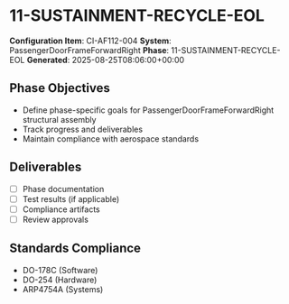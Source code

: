 # 11-SUSTAINMENT-RECYCLE-EOL

**Configuration Item**: CI-AF112-004
**System**: PassengerDoorFrameForwardRight
**Phase**: 11-SUSTAINMENT-RECYCLE-EOL
**Generated**: 2025-08-25T08:06:00+00:00

## Phase Objectives
- Define phase-specific goals for PassengerDoorFrameForwardRight structural assembly
- Track progress and deliverables
- Maintain compliance with aerospace standards

## Deliverables
- [ ] Phase documentation
- [ ] Test results (if applicable)
- [ ] Compliance artifacts
- [ ] Review approvals

## Standards Compliance
- DO-178C (Software)
- DO-254 (Hardware)
- ARP4754A (Systems)

